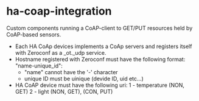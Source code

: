 # ha-coap-integration
Custom components running a CoAP-client to GET/PUT resources held by CoAP-based sensors.

- Each HA CoAp devices implements a CoAp servers and registers itself with Zeroconf as a _ot._udp service.
- Hostname registered with Zeroconf must have the following format: "name-unique_id":
    - "name" cannot have the '-' character
    - unique ID must be uinique (devide ID, uid etc...)
- HA CoAP device must have the following uri:
    1 - temperature (NON, GET)
    2 - light (NON, GET), (CON, PUT)
